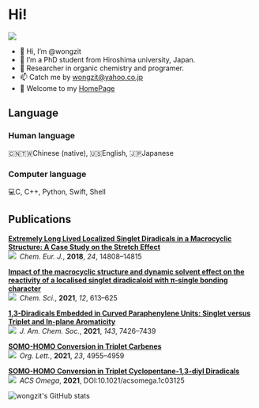 # Hi!
[![](https://img.shields.io/badge/ORCiD-0000--0002--9996--586X-green)](https://orcid.org/0000-0002-9996-586X)
- 👋 Hi, I’m @wongzit
- 👀 I’m a PhD student from Hiroshima university, Japan.
- 🌱 Researcher in organic chemistry and programer.
- 📫 Catch me by wongzit@yahoo.co.jp
- 🏡 Welcome to my [HomePage](https://wongzit.github.io/)

## Language
### Human language
🇨🇳🇹🇼Chinese (native), 🇺🇸English, 🇯🇵Japanese

### Computer language
💻C, C++, Python, Swift, Shell

## Publications
[**Extremely Long Lived Localized Singlet Diradicals in a Macrocyclic Structure: A Case Study on the Stretch Effect**](https://chemistry-europe.onlinelibrary.wiley.com/doi/full/10.1002/chem.201803076)  
![](https://img.shields.io/badge/doi-10.1002%2Fchem.201803076-blue)&ensp;*Chem. Eur. J.*, **2018**, *24*, 14808–14815

[**Impact of the macrocyclic structure and dynamic solvent effect on the reactivity of a localised singlet diradicaloid with π-single bonding character**](https://pubs.rsc.org/en/content/articlelanding/2021/SC/D0SC05311B#!divAbstract)  
![](https://img.shields.io/badge/doi-10.1039%2Fd0sc05311b-blue)&ensp;*Chem. Sci.*, **2021**, *12*, 613–625

[**1,3-Diradicals Embedded in Curved Paraphenylene Units: Singlet versus Triplet and In-plane Aromaticity**](https://pubs.acs.org/doi/10.1021/jacs.1c01329)  
![](https://img.shields.io/badge/doi-10.1021%2Fjacs.1c01329-blue)&ensp;*J. Am. Chem. Soc.*, **2021**, *143*, 7426–7439

[**SOMO-HOMO Conversion in Triplet Carbenes**](https://pubs.acs.org/doi/10.1021/acs.orglett.1c01137)  
![](https://img.shields.io/badge/doi-10.1021%2Facs.orglett.1c01137-blue)&ensp;*Org. Lett.*, **2021**, *23*, 4955–4959

[**SOMO-HOMO Conversion in Triplet Cyclopentane-1,3-diyl Diradicals**](https://doi.org/10.1021/acsomega.1c03125)  
![](https://img.shields.io/badge/doi-10.1021%2Facsomega.1c03125-blue)&ensp;*ACS Omega*, **2021**, DOI:10.1021/acsomega.1c03125

![wongzit's GitHub stats](https://github-readme-stats.vercel.app/api?username=wongzit&show_icons=true&theme=tokyonight)
